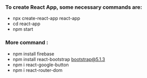 ### To create React App, some necessary commands are:
- npx create-react-app react-app
- cd react-app
- npm start
### More command :
- npm install firebase
- npm install react-bootstrap bootstrap@5.1.3
- npm i react-google-button
- npm i react-router-dom
